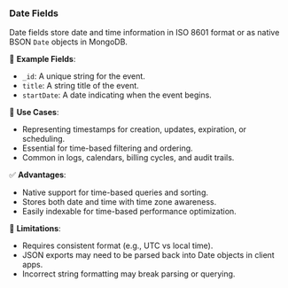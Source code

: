### Date Fields

Date fields store date and time information in ISO 8601 format or as native BSON `Date` objects in MongoDB.

🧱 **Example Fields**:

- `_id`: A unique string for the event.
- `title`: A string title of the event.
- `startDate`: A date indicating when the event begins.

📌 **Use Cases**:

- Representing timestamps for creation, updates, expiration, or scheduling.
- Essential for time-based filtering and ordering.
- Common in logs, calendars, billing cycles, and audit trails.

✅ **Advantages**:

- Native support for time-based queries and sorting.
- Stores both date and time with time zone awareness.
- Easily indexable for time-based performance optimization.

🚫 **Limitations**:

- Requires consistent format (e.g., UTC vs local time).
- JSON exports may need to be parsed back into Date objects in client apps.
- Incorrect string formatting may break parsing or querying.
